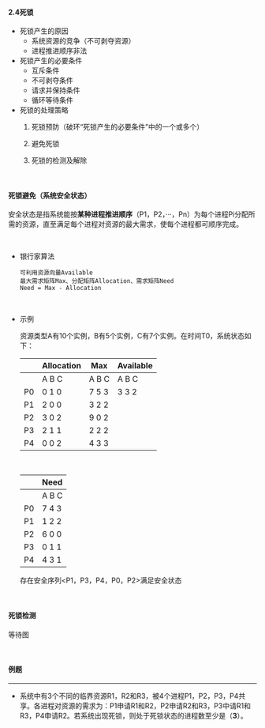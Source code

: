#### 2.4死锁

* 死锁产生的原因
  * 系统资源的竞争（不可剥夺资源）
  * 进程推进顺序非法
* 死锁产生的必要条件
  * 互斥条件
  * 不可剥夺条件
  * 请求并保持条件
  * 循环等待条件
* 死锁的处理策略
  1. 死锁预防（破环“死锁产生的必要条件”中的一个或多个）
  
  2. 避免死锁
  
  3. 死锁的检测及解除
  
     &emsp;

#### 死锁避免（系统安全状态）

安全状态是指系统能按**某种进程推进顺序**（P1，P2，···，Pn）为每个进程Pi分配所需的资源，直至满足每个进程对资源的最大需求，使每个进程都可顺序完成。

&emsp;

* 银行家算法

  ```
  可利用资源向量Available
  最大需求矩阵Max、分配矩阵Allocation、需求矩阵Need
  Need = Max - Allocation
  ```

  &emsp;


* 示例

  资源类型A有10个实例，B有5个实例，C有7个实例。在时间T0，系统状态如下：

  | &nbsp; | Allocation | Max   | Available |
  | ------ | ---------- | ----- | --------- |
  |        | A B C      | A B C | A B C     |
  | P0     | 0 1 0      | 7 5 3 | 3 3 2     |
  | P1     | 2 0 0      | 3 2 2 |           |
  | P2     | 3 0 2      | 9 0 2 |           |
  | P3     | 2 1 1      | 2 2 2 |           |
  | P4     | 0 0 2      | 4 3 3 |           |

  &emsp;

  | &nbsp; | Need  |
  | ------ | ----- |
  |        | A B C |
  | P0     | 7 4 3 |
  | P1     | 1 2 2 |
  | P2     | 6 0 0 |
  | P3     | 0 1 1 |
  | P4     | 4 3 1 |

  存在安全序列&lt;P1，P3，P4，P0，P2&gt;满足安全状态

&emsp;

#### 死锁检测

等待图

&emsp;

#### 例题

---

* 系统中有3个不同的临界资源R1，R2和R3，被4个进程P1，P2，P3，P4共享。各进程对资源的需求为：P1申请R1和R2，P2申请R2和R3，P3中请R1和R3，P4申请R2。若系统出现死锁，则处于死锁状态的进程数至少是（**3**）。


